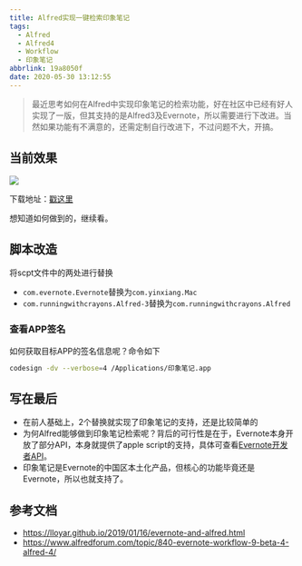 ```yaml
---
title: Alfred实现一键检索印象笔记
tags:
  - Alfred
  - Alfred4
  - Workflow
  - 印象笔记
abbrlink: 19a8050f
date: 2020-05-30 13:12:55
---
```



> 最近思考如何在Alfred中实现印象笔记的检索功能，好在社区中已经有好人实现了一版，但其支持的是Alfred3及Evernote，所以需要进行下改进。当然如果功能有不满意的，还需定制自行改进下，不过问题不大，开搞。


## 当前效果


![](https://static.1991421.cn/2020/evernote-workflow.gif)


下载地址：[戳这里](https://github.com/alanhg/alfred-workflows/tree/master/%E5%8D%B0%E8%B1%A1%E7%AC%94%E8%AE%B0)


想知道如何做到的，继续看。

## 脚本改造


将scpt文件中的两处进行替换

- `com.evernote.Evernote`替换为`com.yinxiang.Mac`
- `com.runningwithcrayons.Alfred-3`替换为`com.runningwithcrayons.Alfred`


### 查看APP签名

如何获取目标APP的签名信息呢？命令如下

```bash
codesign -dv --verbose=4 /Applications/印象笔记.app
```


## 写在最后

- 在前人基础上，2个替换就实现了印象笔记的支持，还是比较简单的
- 为何Alfred能够做到印象笔记检索呢？背后的可行性是在于，Evernote本身开放了部分API，本身就提供了apple script的支持，具体可查看[Evernote开发者API](https://dev.evernote.com/doc/articles/applescript.php)。
- 印象笔记是Evernote的中国区本土化产品，但核心的功能毕竟还是Evernote，所以也就支持了。


## 参考文档
- https://lloyar.github.io/2019/01/16/evernote-and-alfred.html
- https://www.alfredforum.com/topic/840-evernote-workflow-9-beta-4-alfred-4/
